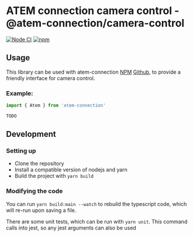# ATEM connection camera control - @atem-connection/camera-control

[![Node CI](https://github.com/julusian/atem-connection-camera-control/actions/workflows/CI.yaml/badge.svg)](https://github.com/julusian/atem-connection-camera-control/actions/workflows/CI.yaml)
[![npm](https://img.shields.io/npm/v/@atem-connection/camera-control)](https://www.npmjs.com/package/@atem-connection/camera-control)

## Usage

This library can be used with atem-connection [NPM](https://www.npmjs.com/package/atem-connection) [Github](https://github.com/nrkno/sofie-atem-connection), to provide a friendly interface for camera control.

### Example:

```ts
import { Atem } from 'atem-connection'

TODO
```

## Development

### Setting up

- Clone the repository
- Install a compatible version of nodejs and yarn
- Build the project with `yarn build`

### Modifying the code

You can run `yarn build:main --watch` to rebuild the typescript code, which will re-run upon saving a file.

There are some unit tests, which can be run with `yarn unit`. This command calls into jest, so any jest arguments can also be used
